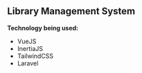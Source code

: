 ## Library Management System

<strong>Technology being used:</strong>
<ul>
    <li>VueJS</li>
    <li>InertiaJS</li>
    <li>TailwindCSS</li>
    <li>Laravel</li>
</ul
